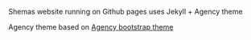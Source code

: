 Shemas website running on Github pages uses Jekyll + Agency theme

Agency theme based on [Agency bootstrap theme ](https://startbootstrap.com/template-overviews/agency/)


